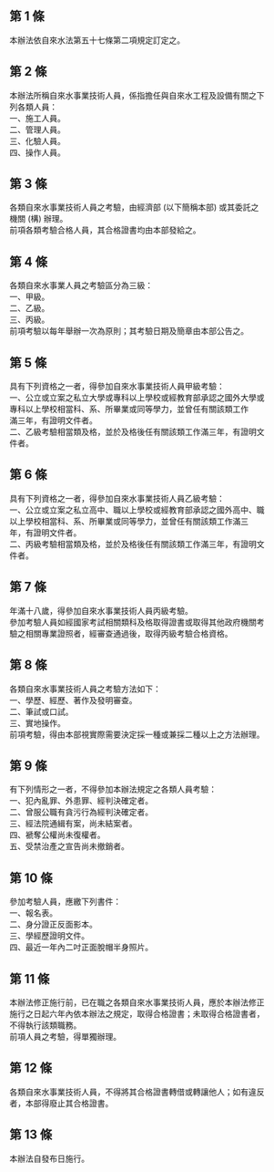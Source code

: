 第 1 條
-------
本辦法依自來水法第五十七條第二項規定訂定之。

第 2 條
-------
本辦法所稱自來水事業技術人員，係指擔任與自來水工程及設備有關之下  
列各類人員：  
一、施工人員。  
二、管理人員。  
三、化驗人員。  
四、操作人員。

第 3 條
-------
各類自來水事業技術人員之考驗，由經濟部 (以下簡稱本部) 或其委託之  
機關 (構) 辦理。  
前項各類考驗合格人員，其合格證書均由本部發給之。

第 4 條
-------
各類自來水事業人員之考驗區分為三級：  
一、甲級。  
二、乙級。  
三、丙級。  
前項考驗以每年舉辦一次為原則；其考驗日期及簡章由本部公告之。

第 5 條
-------
具有下列資格之一者，得參加自來水事業技術人員甲級考驗：  
一、公立或立案之私立大學或專科以上學校或經教育部承認之國外大學或  
    專科以上學校相當科、系、所畢業或同等學力，並曾任有關該類工作  
    滿三年，有證明文件者。  
二、乙級考驗相當類及格，並於及格後任有關該類工作滿三年，有證明文  
    件者。

第 6 條
-------
具有下列資格之一者，得參加自來水事業技術人員乙級考驗：  
一、公立或立案之私立高中、職以上學校或經教育部承認之國外高中、職  
    以上學校相當科、系、所畢業或同等學力，並曾任有關該類工作滿三  
    年，有證明文件者。  
二、丙級考驗相當類及格，並於及格後任有關該類工作滿三年，有證明文  
    件者。

第 7 條
-------
年滿十八歲，得參加自來水事業技術人員丙級考驗。  
參加考驗人員如經國家考試相關類科及格取得證書或取得其他政府機關考  
驗之相關專業證照者，經審查通過後，取得丙級考驗合格資格。

第 8 條
-------
各類自來水事業技術人員之考驗方法如下：  
一、學歷、經歷、著作及發明審查。  
二、筆試或口試。  
三、實地操作。  
前項考驗，得由本部視實際需要決定採一種或兼採二種以上之方法辦理。

第 9 條
-------
有下列情形之一者，不得參加本辦法規定之各類人員考驗：  
一、犯內亂罪、外患罪、經判決確定者。  
二、曾服公職有貪污行為經判決確定者。  
三、經法院通緝有案，尚未結案者。  
四、褫奪公權尚未復權者。  
五、受禁治產之宣告尚未撤銷者。

第 10 條
--------
參加考驗人員，應繳下列書件：  
一、報名表。  
二、身分證正反面影本。  
三、學經歷證明文件。  
四、最近一年內二吋正面脫帽半身照片。

第 11 條
--------
本辦法修正施行前，已在職之各類自來水事業技術人員，應於本辦法修正  
施行之日起六年內依本辦法之規定，取得合格證書；未取得合格證書者，  
不得執行該類職務。  
前項人員之考驗，得單獨辦理。

第 12 條
--------
各類自來水事業技術人員，不得將其合格證書轉借或轉讓他人；如有違反  
者，本部得廢止其合格證書。

第 13 條
--------
本辦法自發布日施行。

